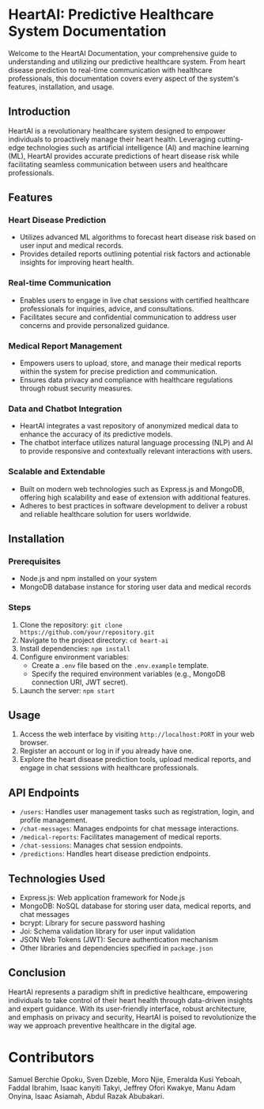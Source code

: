 # HeartAI: Predictive Healthcare System Documentation

Welcome to the HeartAI Documentation, your comprehensive guide to understanding and utilizing our predictive healthcare system. From heart disease prediction to real-time communication with healthcare professionals, this documentation covers every aspect of the system's features, installation, and usage.

## Introduction

HeartAI is a revolutionary healthcare system designed to empower individuals to proactively manage their heart health. Leveraging cutting-edge technologies such as artificial intelligence (AI) and machine learning (ML), HeartAI provides accurate predictions of heart disease risk while facilitating seamless communication between users and healthcare professionals.

## Features

### Heart Disease Prediction
- Utilizes advanced ML algorithms to forecast heart disease risk based on user input and medical records.
- Provides detailed reports outlining potential risk factors and actionable insights for improving heart health.

### Real-time Communication
- Enables users to engage in live chat sessions with certified healthcare professionals for inquiries, advice, and consultations.
- Facilitates secure and confidential communication to address user concerns and provide personalized guidance.

### Medical Report Management
- Empowers users to upload, store, and manage their medical reports within the system for precise prediction and communication.
- Ensures data privacy and compliance with healthcare regulations through robust security measures.

### Data and Chatbot Integration
- HeartAI integrates a vast repository of anonymized medical data to enhance the accuracy of its predictive models.
- The chatbot interface utilizes natural language processing (NLP) and AI to provide responsive and contextually relevant interactions with users.

### Scalable and Extendable
- Built on modern web technologies such as Express.js and MongoDB, offering high scalability and ease of extension with additional features.
- Adheres to best practices in software development to deliver a robust and reliable healthcare solution for users worldwide.

## Installation

### Prerequisites
- Node.js and npm installed on your system
- MongoDB database instance for storing user data and medical records

### Steps
1. Clone the repository: `git clone https://github.com/your/repository.git`
2. Navigate to the project directory: `cd heart-ai`
3. Install dependencies: `npm install`
4. Configure environment variables:
   - Create a `.env` file based on the `.env.example` template.
   - Specify the required environment variables (e.g., MongoDB connection URI, JWT secret).
5. Launch the server: `npm start`

## Usage

1. Access the web interface by visiting `http://localhost:PORT` in your web browser.
2. Register an account or log in if you already have one.
3. Explore the heart disease prediction tools, upload medical reports, and engage in chat sessions with healthcare professionals.

## API Endpoints

- `/users`: Handles user management tasks such as registration, login, and profile management.
- `/chat-messages`: Manages endpoints for chat message interactions.
- `/medical-reports`: Facilitates management of medical reports.
- `/chat-sessions`: Manages chat session endpoints.
- `/predictions`: Handles heart disease prediction endpoints.

## Technologies Used

- Express.js: Web application framework for Node.js
- MongoDB: NoSQL database for storing user data, medical reports, and chat messages
- bcrypt: Library for secure password hashing
- Joi: Schema validation library for user input validation
- JSON Web Tokens (JWT): Secure authentication mechanism
- Other libraries and dependencies specified in `package.json`

## Conclusion

HeartAI represents a paradigm shift in predictive healthcare, empowering individuals to take control of their heart health through data-driven insights and expert guidance. With its user-friendly interface, robust architecture, and emphasis on privacy and security, HeartAI is poised to revolutionize the way we approach preventive healthcare in the digital age.

# Contributors
Samuel Berchie Opoku, Sven Dzeble, Moro Njie, Emeralda Kusi Yeboah, Faddal Ibrahim, Isaac kanyiti Takyi, Jeffrey Ofori Kwakye, Manu Adam Onyina, Isaac Asiamah, Abdul Razak Abubakari.

